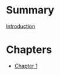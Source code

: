 <!-- markdownlint-disable single-h1 -->
# Summary

[Introduction](README.md)

# Chapters

- [Chapter 1](chapter-1.md)
